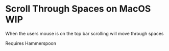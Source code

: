 # Scroll Through Spaces on MacOS WIP
When the users mouse is on the top bar scrolling will move through spaces

Requires Hammerspoon
